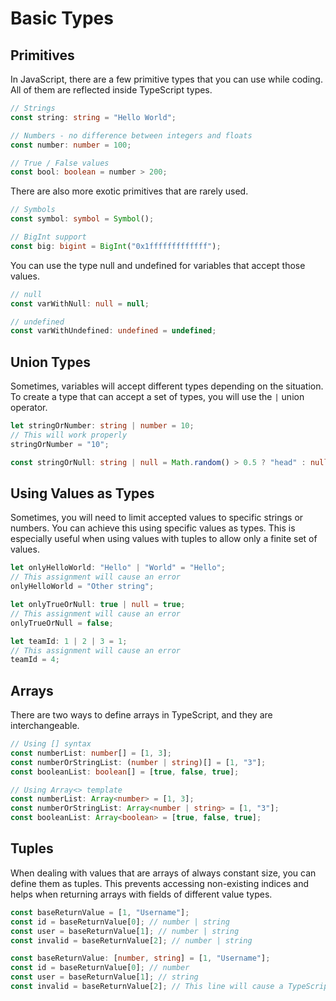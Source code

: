 # Basic Types

## Primitives

In JavaScript, there are a few primitive types that you can use while coding. All of them are reflected inside TypeScript types.

```ts
// Strings
const string: string = "Hello World";

// Numbers - no difference between integers and floats
const number: number = 100;

// True / False values
const bool: boolean = number > 200;
```

There are also more exotic primitives that are rarely used.

```ts
// Symbols
const symbol: symbol = Symbol();

// BigInt support
const big: bigint = BigInt("0x1fffffffffffff");
```

You can use the type null and undefined for variables that accept those values.

```ts
// null
const varWithNull: null = null;

// undefined
const varWithUndefined: undefined = undefined;
```

## Union Types

Sometimes, variables will accept different types depending on the situation. To create a type that can accept a set of types, you will use the `|` union operator.

```ts
let stringOrNumber: string | number = 10;
// This will work properly
stringOrNumber = "10";

const stringOrNull: string | null = Math.random() > 0.5 ? "head" : null;
```

## Using Values as Types

Sometimes, you will need to limit accepted values to specific strings or numbers. You can achieve this using specific values as types. This is especially useful when using values with tuples to allow only a finite set of values.

```ts
let onlyHelloWorld: "Hello" | "World" = "Hello";
// This assignment will cause an error
onlyHelloWorld = "Other string";

let onlyTrueOrNull: true | null = true;
// This assignment will cause an error
onlyTrueOrNull = false;

let teamId: 1 | 2 | 3 = 1;
// This assignment will cause an error
teamId = 4;
```

## Arrays

There are two ways to define arrays in TypeScript, and they are interchangeable.

```ts
// Using [] syntax
const numberList: number[] = [1, 3];
const numberOrStringList: (number | string)[] = [1, "3"];
const booleanList: boolean[] = [true, false, true];

// Using Array<> template
const numberList: Array<number> = [1, 3];
const numberOrStringList: Array<number | string> = [1, "3"];
const booleanList: Array<boolean> = [true, false, true];
```

## Tuples

When dealing with values that are arrays of always constant size, you can define them as tuples. This prevents accessing non-existing indices and helps when returning arrays with fields of different value types.

```ts
const baseReturnValue = [1, "Username"];
const id = baseReturnValue[0]; // number | string
const user = baseReturnValue[1]; // number | string
const invalid = baseReturnValue[2]; // number | string

const baseReturnValue: [number, string] = [1, "Username"];
const id = baseReturnValue[0]; // number
const user = baseReturnValue[1]; // string
const invalid = baseReturnValue[2]; // This line will cause a TypeScript error
```
